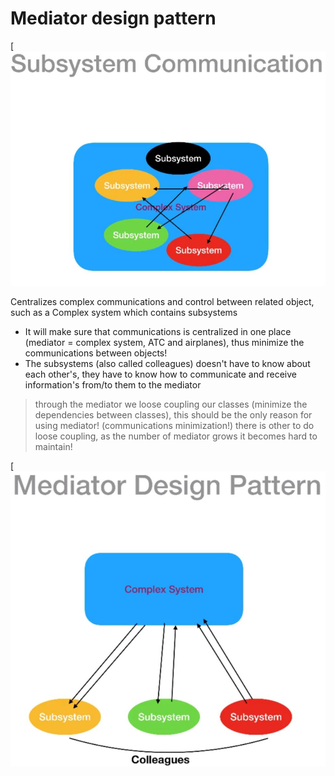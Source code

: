 # Mediator design pattern
[![N|Picture](./figure1.jpg)


Centralizes complex communications and control between related object, such as a Complex system which contains subsystems
- It will make sure that communications is centralized in one place (mediator = complex system, ATC and airplanes), thus minimize the communications between objects!
- The subsystems (also called colleagues) doesn't have to know about each other's, they have to know how to communicate and receive information's from/to them to the mediator
	
> through the mediator we loose coupling our classes (minimize the dependencies between classes), this should be the only reason for using mediator! (communications minimization!)
> there is other to do loose coupling, as the number of mediator grows it becomes hard to maintain!
	
	

[![N|Picture](./figure2.jpg)
